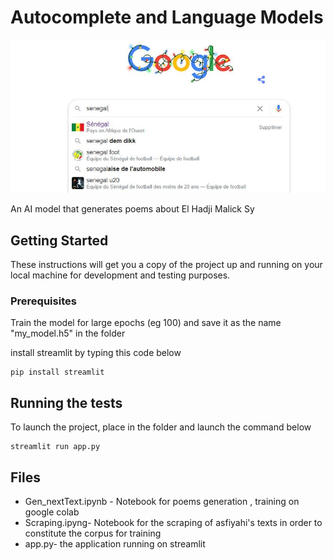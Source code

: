 # Autocomplete and Language Models

![autocompletion](image/image.jpg)

An AI model that generates poems about El Hadji Malick Sy

## Getting Started

These instructions will get you a copy of the project up and running on your local machine for development and testing purposes. 

### Prerequisites

Train the model for large epochs (eg 100) and save it as the name "my_model.h5"  in the folder

install streamlit by typing this code below 

```
pip install streamlit
```

## Running the tests

To launch the project, place  in the folder and launch the command below

```
streamlit run app.py
```


## Files 

* Gen_nextText.ipynb - Notebook for poems generation , training on google colab
* Scraping.ipyng- Notebook for the scraping of asfiyahi's texts in order to constitute the corpus for training
* app.py- the application running on streamlit

  

